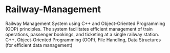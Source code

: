 # Railway-Management

Railway Management System using C++ and Object-Oriented Programming (OOP) principles. The system facilitates efficient management of train operations, passenger bookings, and ticketing at a single railway station.
C++, Object-Oriented Programming (OOP), File Handling, Data Structures (for efficient data management)
